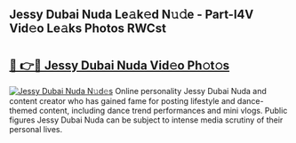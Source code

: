 ## Jessy Dubai Nuda Le𝚊k𝚎d N𝚞𝚍e - Part-l4V Vid𝚎o Le𝚊ks Photos RWCst

# <h2><a href="http://fbdg06.evod.top/?m=Jessy+Dubai+Nuda">🔗 👉🔴 Jessy Dubai Nuda Vid𝚎o Ph𝚘t𝚘s</a></h2>

[![Jessy Dubai Nuda N𝚞d𝚎s](https://i.imgur.com/8V9OHl7.gif)](http://fbdg06.evod.top/?m=Jessy+Dubai+Nuda)
Online personality Jessy Dubai Nuda and content creator who has gained fame for posting lifestyle and dance-themed content, including dance trend performances and mini vlogs. Public figures Jessy Dubai Nuda can be subject to intense media scrutiny of their personal lives. 
